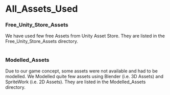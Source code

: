 # All_Assets_Used
### Free_Unity_Store_Assets
We have used few free Assets from Unity Asset Store. They are listed in the Free_Unity_Store_Assets directory.
#
### Modelled_Assets
Due to our game concept, some assets were not available and had to be modelled. We Modelled quite few assets using Blender (i.e. 3D Assets) and SpriteWork (i.e. 2D Assets). They are listed in the Modelled_Assets directory.
